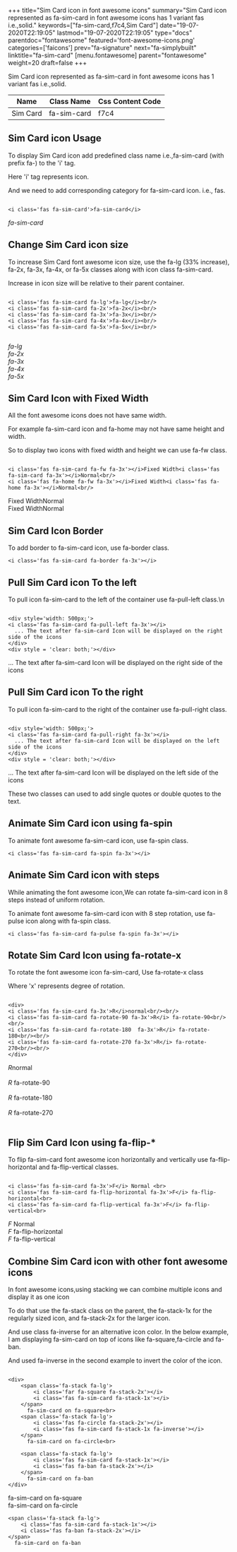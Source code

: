 +++
title="Sim Card icon in font awesome icons"
summary="Sim Card icon represented as fa-sim-card in font awesome icons has 1 variant fas i.e.,solid."
keywords=["fa-sim-card,f7c4,Sim Card"]
date="19-07-2020T22:19:05"
lastmod="19-07-2020T22:19:05"
type="docs"
parentdoc="fontawesome"
featured='font-awesome-icons.png'
categories=['faicons']
prev="fa-signature"
next="fa-simplybuilt"
linktitle="fa-sim-card"
[menu.fontawesome]
parent="fontawesome"
weight=20
draft=false
+++


Sim Card icon represented as fa-sim-card in font awesome icons has 1 variant fas i.e.,solid.

<div class='table-responsive'><table class='table'><thead><tr><th>Name</th><th>Class Name</th><th>Css Content Code</th></tr></thead><tbody><tr><td>Sim Card</td><td>fa-sim-card</td><td>f7c4</td></tr></tbody></table></div>



## Sim Card icon Usage

To display Sim Card icon add predefined class name i.e.,fa-sim-card (with prefix fa-) to the 'i' tag.

Here 'i' tag represents icon.

And we need to add corresponding category for fa-sim-card icon. i.e., fas.


```

<i class='fas fa-sim-card'>fa-sim-card</i>
```

<i class='fas fa-sim-card'>fa-sim-card</i>




## Change Sim Card icon size
To increase Sim Card font awesome icon size, use the fa-lg (33% increase), fa-2x, fa-3x, fa-4x, or fa-5x classes along with icon class fa-sim-card.

Increase in icon size will be relative to their parent container. 

```

<i class='fas fa-sim-card fa-lg'>fa-lg</i><br/>
<i class='fas fa-sim-card fa-2x'>fa-2x</i><br/>
<i class='fas fa-sim-card fa-3x'>fa-3x</i><br/>
<i class='fas fa-sim-card fa-4x'>fa-4x</i><br/>
<i class='fas fa-sim-card fa-5x'>fa-5x</i><br/>
            
```

<i class='fas fa-sim-card fa-lg'>fa-lg</i><br/>
<i class='fas fa-sim-card fa-2x'>fa-2x</i><br/>
<i class='fas fa-sim-card fa-3x'>fa-3x</i><br/>
<i class='fas fa-sim-card fa-4x'>fa-4x</i><br/>
<i class='fas fa-sim-card fa-5x'>fa-5x</i><br/>
            



## Sim Card Icon with Fixed Width 

All the font awesome icons does not have same width.

For example fa-sim-card icon and fa-home may not have same height and width.

So to display two icons with fixed width and height we can use fa-fw class.


```

<i class='fas fa-sim-card fa-fw fa-3x'></i>Fixed Width<i class='fas fa-sim-card fa-3x'></i>Normal<br/>
<i class='fas fa-home fa-fw fa-3x'></i>Fixed Width<i class='fas fa-home fa-3x'></i>Normal<br/>
```

<i class='fas fa-sim-card fa-fw fa-3x'></i>Fixed Width<i class='fas fa-sim-card fa-3x'></i>Normal<br/>
<i class='fas fa-home fa-fw fa-3x'></i>Fixed Width<i class='fas fa-home fa-3x'></i>Normal<br/>



## Sim Card Icon Border 

To add border to fa-sim-card icon, use fa-border class.


```
<i class='fas fa-sim-card fa-border fa-3x'></i>

```
<i class='fas fa-sim-card fa-border fa-3x'></i>





## Pull Sim Card icon To the left

To pull icon fa-sim-card to the left of the container use fa-pull-left class.\n

```

<div style='width: 500px;'>
<i class='fas fa-sim-card fa-pull-left fa-3x'></i>
  ... The text after fa-sim-card Icon will be displayed on the right side of the icons
</div>
<div style = 'clear: both;'></div>
```

<div style='width: 500px;'>
<i class='fas fa-sim-card fa-pull-left fa-3x'></i>
  ... The text after fa-sim-card Icon will be displayed on the right side of the icons
</div>
<div style = 'clear: both;'></div>




## Pull Sim Card icon To the right
To pull icon fa-sim-card to the right of the container use fa-pull-right class.

```

<div style='width: 500px;'>
<i class='fas fa-sim-card fa-pull-right fa-3x'></i>
  ... The text after fa-sim-card Icon will be displayed on the left side of the icons
</div>
<div style = 'clear: both;'></div>
```

<div style='width: 500px;'>
<i class='fas fa-sim-card fa-pull-right fa-3x'></i>
  ... The text after fa-sim-card Icon will be displayed on the left side of the icons
</div>
<div style = 'clear: both;'></div>

These two classes can used to add single quotes or double quotes to the text.


## Animate Sim Card icon using fa-spin
To animate font awesome fa-sim-card icon, use fa-spin class.

```
<i class='fas fa-sim-card fa-spin fa-3x'></i>
```
<i class='fas fa-sim-card fa-spin fa-3x'></i>




## Animate Sim Card icon with steps
While animating the font awesome icon,We can rotate fa-sim-card icon in 8 steps instead of uniform rotation.

To animate font awesome fa-sim-card icon with 8 step rotation, use fa-pulse icon along with fa-spin class.


```
<i class='fas fa-sim-card fa-pulse fa-spin fa-3x'></i>

```
<i class='fas fa-sim-card fa-pulse fa-spin fa-3x'></i>





## Rotate Sim Card Icon using fa-rotate-x
To rotate the font awesome icon fa-sim-card, Use fa-rotate-x class

Where 'x' represents degree of rotation.


```

<div>
<i class='fas fa-sim-card fa-3x'>R</i>normal<br/><br/>
<i class='fas fa-sim-card fa-rotate-90 fa-3x'>R</i> fa-rotate-90<br/><br/> 
<i class='fas fa-sim-card fa-rotate-180  fa-3x'>R</i> fa-rotate-180<br/><br/> 
<i class='fas fa-sim-card fa-rotate-270 fa-3x'>R</i> fa-rotate-270<br/><br/>
</div>
```

<div>
<i class='fas fa-sim-card fa-3x'>R</i>normal<br/><br/>
<i class='fas fa-sim-card fa-rotate-90 fa-3x'>R</i> fa-rotate-90<br/><br/> 
<i class='fas fa-sim-card fa-rotate-180  fa-3x'>R</i> fa-rotate-180<br/><br/> 
<i class='fas fa-sim-card fa-rotate-270 fa-3x'>R</i> fa-rotate-270<br/><br/>
</div>




## Flip Sim Card Icon using fa-flip-*
To flip fa-sim-card font awesome icon horizontally and vertically use fa-flip-horizontal and fa-flip-vertical classes. 

```

<i class='fas fa-sim-card fa-3x'>F</i> Normal <br>
<i class='fas fa-sim-card fa-flip-horizontal fa-3x'>F</i> fa-flip-horizontal<br>
<i class='fas fa-sim-card fa-flip-vertical fa-3x'>F</i> fa-flip-vertical<br>
```

<i class='fas fa-sim-card fa-3x'>F</i> Normal <br>
<i class='fas fa-sim-card fa-flip-horizontal fa-3x'>F</i> fa-flip-horizontal<br>
<i class='fas fa-sim-card fa-flip-vertical fa-3x'>F</i> fa-flip-vertical<br>




## Combine Sim Card icon with other font awesome icons
In font awesome icons,using stacking we can combine multiple icons and display it as one icon 

To do that use the fa-stack class on the parent, the fa-stack-1x for the regularly sized icon, and fa-stack-2x for the larger icon.

And use class fa-inverse for an alternative icon color. 
In the below example, I am displaying fa-sim-card on top of icons like fa-square,fa-circle and fa-ban.

And used fa-inverse in the second example to invert the color of the icon.

```

<div>
    <span class='fa-stack fa-lg'>
        <i class='far fa-square fa-stack-2x'></i>
        <i class='fas fa-sim-card fa-stack-1x'></i>
    </span>
      fa-sim-card on fa-square<br>
    <span class='fa-stack fa-lg'>
        <i class='fas fa-circle fa-stack-2x'></i>
        <i class='fas fa-sim-card fa-stack-1x fa-inverse'></i>
    </span>
      fa-sim-card on fa-circle<br>

    <span class='fa-stack fa-lg'>
        <i class='fas fa-sim-card fa-stack-1x'></i>
        <i class='fas fa-ban fa-stack-2x'></i>
    </span>
      fa-sim-card on fa-ban
</div>
```

<div>
    <span class='fa-stack fa-lg'>
        <i class='far fa-square fa-stack-2x'></i>
        <i class='fas fa-sim-card fa-stack-1x'></i>
    </span>
      fa-sim-card on fa-square<br>
    <span class='fa-stack fa-lg'>
        <i class='fas fa-circle fa-stack-2x'></i>
        <i class='fas fa-sim-card fa-stack-1x fa-inverse'></i>
    </span>
      fa-sim-card on fa-circle<br>

    <span class='fa-stack fa-lg'>
        <i class='fas fa-sim-card fa-stack-1x'></i>
        <i class='fas fa-ban fa-stack-2x'></i>
    </span>
      fa-sim-card on fa-ban
</div>






